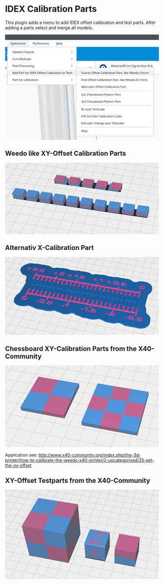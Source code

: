 # IDEX Calibration Parts

This plugin adds a menu to add IDEX offset calibration and test parts. After adding a parts select and merge all models.

![menu Extensions IDEX Calibration Parts](./images/menu.png)

## Weedo like XY-Offset Calibration Parts
![Weedo calibration parts](./images/calibration_weedo_x40.png)


## Alternativ X-Calibration Part
![Alternativ calibration part](./images/calibration_alternativ.png)


## Chessboard XY-Calibration Parts from the X40-Community
![Chessboard parts](./images/chessboard_pattern.png)

Application see: http://www.x40-community.org/index.php/the-3d-printer/how-to-calibrate-the-weedo-x40-printer/2-uncategorised/25-set-the-xy-offset


## XY-Offset Testparts from the X40-Community
![Test parts](./images/test_cubs.png)
